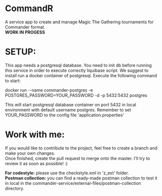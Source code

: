 # CommandR

A service app to create and manage Magic The Gathering tournaments for Commander format.  
**WORK IN PROGESS**

# SETUP:

This app needs a postgresql database. You need to init db before running this service in order to execute correctly liquibase script.
We suggest to install run a docker container of postgresql. Execute the following command to start:

docker run --name commander-postgres -e POSTGRES_PASSWORD=YOUR_PASSWORD -d -p 5432:5432 postgres

This will start postgresql database container on port 5432 in local environment with default username postgres.
Remember to set YOUR_PASSWORD to the config file 'application.properties'

# Work with me:
If you would like to contribute to the project, feel free to create a branch and make your own changes.  
Once finished, create the pull request to merge onto the master.
I'll try to review it as soon as possible! :)  

**For codestyle:** please use the checkstyle.xml in 'z_ext' folder.  
**Postman collection:** you can find a ready-made postman collection to test it in local in the commander-service/external-files/postman-collection directory.

